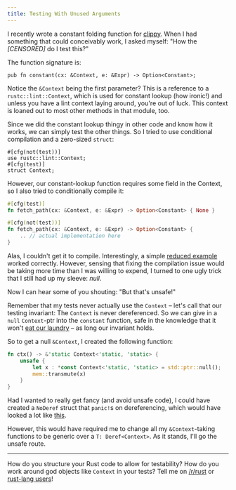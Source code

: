 ```yaml
---
title: Testing With Unused Arguments
---
```


I recently wrote a constant folding function for 
[clippy](https://github.com/Manishearth/rust-clippy). When I had something that
could conceivably work, I asked myself: "How the *[CENSORED]* do I test this?"

The function signature is:

```
pub fn constant(cx: &Context, e: &Expr) -> Option<Constant>;
```

Notice the `&Context` being the first parameter? This is a reference to a 
`rustc::lint::Context`, which is used for constant lookup (how ironic!) and 
unless you have a lint context laying around, you're out of luck. This context
is loaned out to most other methods in that module, too.

Since we did the constant lookup thingy in other code and know how it works,
we can simply test the other things. So I tried to use conditional compilation
and a zero-sized `struct`:

```
#[cfg(not(test))]
use rustc::lint::Context;
#[cfg(test)]
struct Context;
```

However, our constant-lookup function requires some field in the Context, so I
also tried to conditionally compile it:

```Rust
#[cfg(test)]
fn fetch_path(cx: &Context, e: &Expr) -> Option<Constant> { None }

#[cfg(not(test))]
fn fetch_path(cx: &Context, e: &Expr) -> Option<Constant> {
    .. // actual implementation here
}
```

Alas, I couldn't get it to compile. Interestingly, a simple 
[reduced example](https://play.rust-lang.org/?gist=4476b22ecddd7a1c0442&version=stable)
worked correctly. However, sensing that fixing the compilation issue would be 
taking more time than I was willing to expend, I turned to one ugly trick that
I still had up my sleeve: *null*.

Now I can hear some of you shouting: "But that's unsafe!"

Remember that my tests never actually use the `Context` – let's call that our
testing invariant: The `Context` is never dereferenced. So we can give in a
`null` `Context`-ptr into the `constant` function, safe in the knowledge that
it won't 
[eat our laundry](https://www.reddit.com/r/rust/comments/35vyej/10_stable_is_nearly_here/cr8pxi2)
– as long our invariant holds.

So to get a null `&Context`, I created the following function:

```Rust
fn ctx() -> &'static Context<'static, 'static> {
    unsafe {
        let x : *const Context<'static, 'static> = std::ptr::null();
        mem::transmute(x)
    }
}
```

Had I wanted to really get fancy (and avoid unsafe code), I could have
created a `NoDeref` struct that `panic!`s on dereferencing, which would have 
looked a lot like 
[this](https://play.rust-lang.org/?gist=fab13d8b6f06022f6e34&version=stable).

However, this would have required me to change all my `&Context`-taking 
functions to be generic over a `T: Deref<Context>`. As it stands, I'll go the
unsafe route.

----

How do you structure your Rust code to allow for testability? How do you work
around god objects like `Context` in your tests? Tell me on 
[/r/rust](https://www.reddit.com/r/rust) or 
[rust-lang users](https://users.rust-lang.org)!
